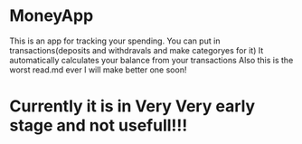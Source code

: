 # MoneyApp
This is an app for tracking your spending. 
You can put in transactions(deposits and withdravals and make categoryes for it)
It automatically calculates your balance from your transactions
Also this is the worst read.md ever I will make better one soon!
# Currently it is in Very Very early stage and not usefull!!! 
